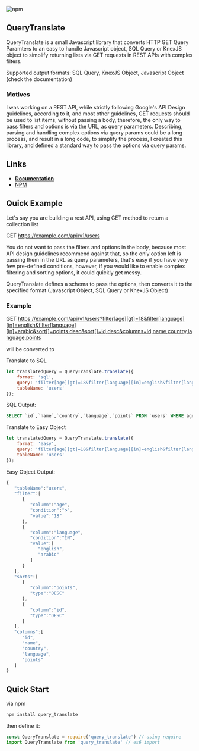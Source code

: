 ![npm](https://img.shields.io/npm/v/query_translate)

## QueryTranslate
QueryTranslate is a small Javascript library that converts HTTP GET Query Paramters to an easy to handle Javascript object, SQL Query or KnexJS object to simplify returning lists via GET requests in REST APIs with complex filters.

Supported output formats: SQL Query, KnexJS Object, Javascript Object (check the documentation)

### Motives
I was working on a REST API, while strictly following Google's API Design guidelines, according to it, and most other guidelines, GET requests should be used to list items, without passing a body, therefore, the only way to pass filters and options is via the URL, as query parameters. Describing, parsing and handling complex options via query params could be a long process, and result in a long code, to simplify the process, I created this library, and defined a standard way to pass the options via query params.

## Links
* [**Documentation**](https://github.com/alinoaimi/querytranslate/blob/master/documentation.md)
* [NPM](https://www.npmjs.com/package/query_translate)
## Quick Example
Let's say you are building a rest API, using GET method to return a collection list

GET https://example.com/api/v1/users

You do not want to pass the filters and options in the body, because most API design guidelines recommend against that, so the only option left is passing them in the URL as query parameters, that's easy if you have very few pre-defined conditions, however, if you would like to enable complex filtering and sorting options, it could quickly get messy.

QueryTranslate defines a schema to pass the options, then converts it to the specified format (Javascript Object, SQL Query or KnexJS Object)

### Example
GET https://example.com/api/v1/users?filter[age][gt]=18&filter[language][in]=english&filter[language][in]=arabic&sort[]=points,desc&sort[]=id,desc&columns=id,name,country,language,points

will be converted to

Translate to SQL
```Javascript
let translatedQuery = QueryTranslate.translate({
    format: 'sql',
    query: 'filter[age][gt]=18&filter[language][in]=english&filter[language][in]=arabic&sort[]=points,desc&sort[]=id,desc&columns=id,name,country,language,points',
    tableName: 'users'
});
```
SQL Output:
```sql
SELECT `id`,`name`,`country`,`language`,`points` FROM `users` WHERE age > 18 AND language IN (`english`,`arabic`) ORDER BY points DESC, id DESC
```
Translate to Easy Object
```Javascript
let translatedQuery = QueryTranslate.translate({
    format: 'easy',
    query: 'filter[age][gt]=18&filter[language][in]=english&filter[language][in]=arabic&sort[]=points,desc&sort[]=id,desc&columns=id,name,country,language,points',
    tableName: 'users'
});
```
Easy Object Output:
```Javascript
{
   "tableName":"users",
   "filter":[
      {
         "column":"age",
         "condition":">",
         "value":"18"
      },
      {
         "column":"language",
         "condition":"IN",
         "value":[
            "english",
            "arabic"
         ]
      }
   ],
   "sorts":[
      {
         "column":"points",
         "type":"DESC"
      },
      {
         "column":"id",
         "type":"DESC"
      }
   ],
   "columns":[
      "id",
      "name",
      "country",
      "language",
      "points"
   ]
}
```

## Quick Start
via npm
```bash
npm install query_translate
```
then define it:
```javascript
const QueryTranslate = require('query_translate') // using require
import QueryTranslate from 'query_translate' // es6 import
```

